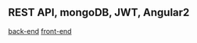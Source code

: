 ## REST API, mongoDB, JWT, Angular2

[back-end](back-end/readme.md)
[front-end](front-end/readme.md)
